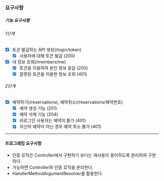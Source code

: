 ### 요구사항

##### 기능 요구사항
###### 1단계
- [x] 토큰 발급하는 API 생성(/login/token)
  - [x] 사용자에 대해 토큰 발급 (200)
- [x] 내 정보 조회(/members/me)
  - [x] 토큰을 이용하여 본인 정보 응답 (200)
  - [x] 잘못된 토큰을 이용한 정보 조회 (401)

###### 2단계
- [x] 예약하기(/reservations), 예약취소(/reservations/예약번호)
  - [x] 예약 생성 기능 (201)
  - [x] 예약 삭제 기능 (204)
  - [x] 비로그인 사용자는 예약이 불가 (401)
  - [x] 자신의 예약이 아닌 경우 예약 취소 불가 (401)

---

#### 프로그래밍 요구사항
- 인증 로직은 Controller에서 구현하기 보다는 재사용이 용이하도록 분리하여 구현하다.
- 가능하면 Controller와 인증 로직을 분리한다.
- HandlerMethodArgumentResolver를 활용한다.
